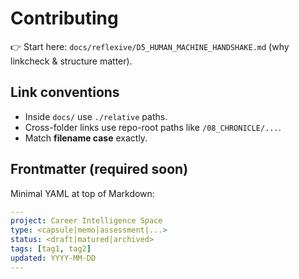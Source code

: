 # Contributing

👉 Start here: `docs/reflexive/D5_HUMAN_MACHINE_HANDSHAKE.md` (why linkcheck & structure matter).

## Link conventions
- Inside `docs/` use `./relative` paths.
- Cross-folder links use repo-root paths like `/08_CHRONICLE/...`.
- Match **filename case** exactly.

## Frontmatter (required soon)
Minimal YAML at top of Markdown:
```yaml
---
project: Career Intelligence Space
type: <capsule|memo|assessment|...>
status: <draft|matured|archived>
tags: [tag1, tag2]
updated: YYYY-MM-DD
---
```
